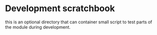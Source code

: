 # Development scratchbook

this is an optional directory that can container small script to test parts of the module during development.
